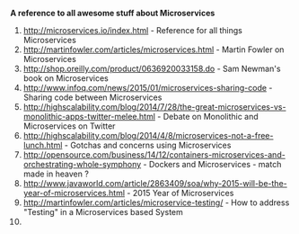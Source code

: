 **A reference to all awesome stuff about Microservices**

1. http://microservices.io/index.html - Reference for all things Microservices
2. http://martinfowler.com/articles/microservices.html - Martin Fowler on Microservices
3. http://shop.oreilly.com/product/0636920033158.do - Sam Newman's book on Microservices
4. http://www.infoq.com/news/2015/01/microservices-sharing-code - Sharing code between Microservices
5. http://highscalability.com/blog/2014/7/28/the-great-microservices-vs-monolithic-apps-twitter-melee.html - Debate on Monolithic and Microservices on Twitter
6. http://highscalability.com/blog/2014/4/8/microservices-not-a-free-lunch.html - Gotchas and concerns using Microservices
7. http://opensource.com/business/14/12/containers-microservices-and-orchestrating-whole-symphony - Dockers and Microservices - match made in heaven ?
8. http://www.javaworld.com/article/2863409/soa/why-2015-will-be-the-year-of-microservices.html - 2015 Year of Microservices
9. http://martinfowler.com/articles/microservice-testing/ - How to address "Testing" in a Microservices based System
10. 
